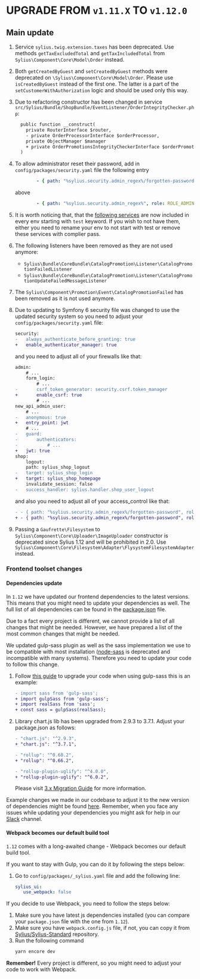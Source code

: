 # UPGRADE FROM `v1.11.X` TO `v1.12.0`

## Main update

1. Service `sylius.twig.extension.taxes` has been deprecated. Use methods `getTaxExcludedTotal` and `getTaxIncludedTotal` 
   from `Sylius\Component\Core\Model\Order` instead.

2. Both `getCreatedByGuest` and `setCreatedByGuest` methods were deprecated on `\Sylius\Component\Core\Model\Order`. 
Please use `isCreatedByGuest` instead of the first one. The latter is a part of the `setCustomerWithAuthorization` logic 
and should be used only this way.

3. Due to refactoring constructor has been changed in service `src/Sylius/Bundle/ShopBundle/EventListener/OrderIntegrityChecker.php`:
    ```diff
      public function __construct(
        private RouterInterface $router,
        - private OrderProcessorInterface $orderProcessor,
        private ObjectManager $manager
        + private OrderPromotionsIntegrityCheckerInterface $orderPromotionsIntegrityChecker 
      )
    ```

4. To allow administrator reset their password, add in `config/packages/security.yaml` file the following entry
   ```yaml
           - { path: "%sylius.security.admin_regex%/forgotten-password", role: IS_AUTHENTICATED_ANONYMOUSLY }
   ```
   above
   ```yaml
           - { path: "%sylius.security.admin_regex%", role: ROLE_ADMINISTRATION_ACCESS }
   ```

5. It is worth noticing that, that the [following services](https://github.com/Sylius/Sylius/blob/1.12/src/Sylius/Bundle/CoreBundle/Resources/config/test_services.xml) 
are now included in every env starting with `test` keyword. If you wish to not have them, either you need to rename your env to not start 
with test or remove these services with complier pass.

6. The following listeners have been removed as they are not used anymore:
   - `Sylius\Bundle\CoreBundle\CatalogPromotion\Listener\CatalogPromotionFailedListener`
   - `Sylius\Bundle\CoreBundle\CatalogPromotion\Listener\CatalogPromotionUpdateFailedMessageListener`

7. The `Sylius\Component\Promotion\Event\CatalogPromotionFailed` has been removed as it is not used anymore.

8. Due to updating to Symfony 6 security file was changed to use the updated security system so you need to adjust your `config/packages/security.yaml` file:
    
   ```diff
   security:
   -   always_authenticate_before_granting: true
   +   enable_authenticator_manager: true
   ```

   and you need to adjust all of your firewalls like that:

   ```diff
   admin:
       # ...
       form_login:
           # ...
   -       csrf_token_generator: security.csrf.token_manager
   +       enable_csrf: true
           # ...
   new_api_admin_user:
       # ...
   -   anonymous: true
   +   entry_point: jwt
       # ...
   -   guard:
   -       authenticators:
   -           # ...
   +   jwt: true
   shop:
       logout:
       path: sylius_shop_logout
   -   target: sylius_shop_login
   +   target: sylius_shop_homepage
       invalidate_session: false
   -   success_handler: sylius.handler.shop_user_logout
   ```
   
    and also you need to adjust all of your access_control like that:
    
   ```diff
   - - { path: "%sylius.security.admin_regex%/forgotten-password", role: IS_AUTHENTICATED_ANONYMOUSLY } 
   + - { path: "%sylius.security.admin_regex%/forgotten-password", role: PUBLIC_ACCESS }
   ```

9. Passing a `Gaufrette\Filesystem` to `Sylius\Component\Core\Uploader\ImageUploader` constructor is deprecated since
Sylius 1.12 and will be prohibited in 2.0. Use `Sylius\Component\Core\Filesystem\Adapter\FlysystemFilesystemAdapter` instead.

### Frontend toolset changes

#### Dependencies update

In `1.12` we have updated our frontend dependencies to the latest versions. This means that you might need to update your dependencies as well.
The full list of all dependencies can be found in the [package.json](./package.json) file.

Due to a fact every project is different, we cannot provide a list of all changes that might be needed. However, we have prepared a list of the most common changes that might be needed.

We updated gulp-sass plugin as well as the sass implementation we use to be compatible with most installation
([node-sass](https://sass-lang.com/blog/libsass-is-deprecated) is deprecated and incompatible with many systems).
Therefore you need to update your code to follow this change.

1. Follow [this guide](https://github.com/dlmanning/gulp-sass/tree/master#migrating-to-version-5) to upgrade your
   code when using gulp-sass this is an example:
   ```diff
   - import sass from 'gulp-sass';
   + import gulpSass from 'gulp-sass';
   + import realSass from 'sass';
   + const sass = gulpSass(realSass);
   ```

2. Library chart.js lib has been upgraded from 2.9.3 to 3.7.1. Adjust your package.json as follows:

   ```diff
   - "chart.js": "^2.9.3",
   + "chart.js": "^3.7.1", 
   ```
   ```diff
   - "rollup": "^0.60.2",
   + "rollup": "^0.66.2",
   ```
   ```diff
   - "rollup-plugin-uglify": "^4.0.0",
   + "rollup-plugin-uglify": "^6.0.2",
   ```
    Please visit [3.x Migration Guide](https://www.chartjs.org/docs/latest/getting-started/v3-migration.html) for more information.

Example changes we made in our codebase to adjust it to the new version of dependencies might be found [here](https://github.com/Sylius/Sylius/pull/14319/files).
Remember, when you face any issues while updating your dependencies you might ask for help in our [Slack](https://sylius-devs.slack.com/) channel.

#### Webpack becomes our default build tool

`1.12` comes with a long-awaited change - Webpack becomes our default build tool. 

If you want to stay with Gulp, you can do it by following the steps below:

1. Go to `config/packages/_sylius.yaml` file and add the following line:
   ```yaml
   sylius_ui:
      use_webpack: false
   ```

If you decide to use Webpack, you need to follow the steps below:

1. Make sure you have latest js dependencies installed (you can compare your `package.json` file with the one from `1.12`).
2. Make sure you have `webpack.config.js` file, if not, you can copy it from [Sylius/Sylius-Standard](https://github.com/Sylius/Sylius-Standard) repository.
3. Run the following command
   ```bash
   yarn encore dev
   ```
   
**Remember!**  Every project is different, so you might need to adjust your code to work with Webpack.
